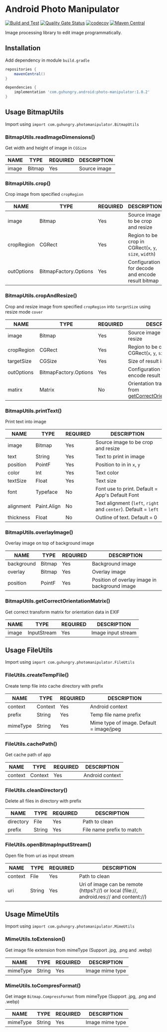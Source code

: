 # Android Photo Manipulator
[![Build and Test](https://github.com/guhungry/android-photo-manipulator/actions/workflows/build-and-test.yml/badge.svg)](https://github.com/guhungry/android-photo-manipulator/actions/workflows/build-and-test.yml)
[![Quality Gate Status](https://sonarcloud.io/api/project_badges/measure?project=guhungry_android-photo-manipulator&metric=alert_status)](https://sonarcloud.io/dashboard?id=guhungry_android-photo-manipulator)
[![codecov](https://codecov.io/gh/guhungry/android-photo-manipulator/branch/master/graph/badge.svg)](https://codecov.io/gh/guhungry/android-photo-manipulator)
[![Maven Central](https://maven-badges.herokuapp.com/maven-central/com.guhungry.android/photo-manipulator/badge.svg)](https://maven-badges.herokuapp.com/maven-central/com.guhungry.android/photo-manipulator)

Image processing library to edit image programmatically.

## Installation
Add dependency in module `build.gradle`

```gradle
repositories {
    mavenCentral()
}

dependencies {
    implementation 'com.guhungry.android:photo-manipulator:1.0.2'
}
```

## Usage BitmapUtils

Import using
`import com.guhungry.photomanipulator.BitmapUtils`

### BitmapUtils.readImageDimensions()
Get width and height of image in `CGSize`

| NAME       | TYPE                  | REQUIRED | DESCRIPTION                  |
|------------|-----------------------|----------|------------------------------|
| image      | Bitmap                | Yes      | Source image                 |

### BitmapUtils.crop()
Crop image from specified `cropRegion`

| NAME       | TYPE                  | REQUIRED | DESCRIPTION                                               |
|------------|-----------------------|----------|-----------------------------------------------------------|
| image      | Bitmap                | Yes      | Source image to be crop and resize                        |
| cropRegion | CGRect                | Yes      | Region to be crop in CGRect(`x`, `y`, `size`, `width`)    |
| outOptions | BitmapFactory.Options | Yes      | Configuration for decode and encode result bitmap         |

### BitmapUtils.cropAndResize()
Crop and resize image from specified `cropRegion` into `targetSize` using resize mode `cover`

| NAME       | TYPE                  | REQUIRED | DESCRIPTION                                               |
|------------|-----------------------|----------|-----------------------------------------------------------|
| image      | Bitmap                | Yes      | Source image to be crop and resize                        |
| cropRegion | CGRect                | Yes      | Region to be crop in CGRect(`x`, `y`, `size`, `width`)    |
| targetSize | CGSize                | Yes      | Size of result image                                      |
| outOptions | BitmapFactory.Options | Yes      | Configuration for decode and encode result bitmap         |
| matirx     | Matrix                | No       | Orientation transform matrix from [getCorrectOrientationMatrix()](#bitmaputilsgetcorrectorientationmatrix)         |

### BitmapUtils.printText()
Print text into image

| NAME       | TYPE                  | REQUIRED | DESCRIPTION                                                            |
|------------|-----------------------|----------|------------------------------------------------------------------------|
| image      | Bitmap                | Yes      | Source image to be crop and resize                                     |
| text       | String                | Yes      | Text to print in image                                                 |
| position   | PointF                | Yes      | Position to in in `x`, `y`                                             |
| color      | Int                   | Yes      | Text color                                                             |
| textSize   | Float                 | Yes      | Text size                                                              |
| font       | Typeface              | No       | Font use to print. Default = App's Default Font                        |
| alignment  | Paint.Align           | No       | Text alignment (`left`, `right` and `center`). Default = `left`        |
| thickness  | Float                 | No       | Outline of text. Default = 0                                           |

### BitmapUtils.overlayImage()
Overlay image on top of background image

| NAME       | TYPE                  | REQUIRED | DESCRIPTION                                                            |
|------------|-----------------------|----------|------------------------------------------------------------------------|
| background | Bitmap                | Yes      | Background image                                                       |
| overlay    | Bitmap                | Yes      | Overlay image                                                          |
| position   | PointF                | Yes      | Position of overlay image in background image                          |

### BitmapUtils.getCorrectOrientationMatrix()
Get correct transform matrix for orientation data in EXIF

| NAME       | TYPE                  | REQUIRED | DESCRIPTION                                                            |
|------------|-----------------------|----------|------------------------------------------------------------------------|
| image      | InputStream           | Yes      | Image input stream                                                     |

## Usage FileUtils

Import using
`import com.guhungry.photomanipulator.FileUtils`

### FileUtils.createTempFile()
Create temp file into cache directory with prefix

| NAME       | TYPE                  | REQUIRED | DESCRIPTION                                     |
|------------|-----------------------|----------|-------------------------------------------------|
| context    | Context               | Yes      | Android context                                 |
| prefix     | String                | Yes      | Temp file name prefix                           |
| mimeType   | String                | Yes      | Mime type of image. Default = image/jpeg        |

### FileUtils.cachePath()
Get cache path of app

| NAME       | TYPE                  | REQUIRED | DESCRIPTION                                     |
|------------|-----------------------|----------|-------------------------------------------------|
| context    | Context               | Yes      | Android context                                 |

### FileUtils.cleanDirectory()
Delete all files in directory with prefix

| NAME       | TYPE                  | REQUIRED | DESCRIPTION                                     |
|------------|-----------------------|----------|-------------------------------------------------|
| directory  | File                  | Yes      | Path to clean                                   |
| prefix     | String                | Yes      | File name prefix to match                       |

### FileUtils.openBitmapInputStream()
Open file from uri as input stream

| NAME       | TYPE                  | REQUIRED | DESCRIPTION                                                                              |
|------------|-----------------------|----------|------------------------------------------------------------------------------------------|
| context    | File                  | Yes      | Path to clean                                                                            |
| uri        | String                | Yes      | Uri of image can be remote (https?://) or local (file://, android.res:// and content://) |

## Usage MimeUtils

Import using
`import com.guhungry.photomanipulator.MimeUtils`

### MimeUtils.toExtension()
Get image file extension from mimeType (Support .jpg, .png and .webp)

| NAME       | TYPE                  | REQUIRED | DESCRIPTION                                     |
|------------|-----------------------|----------|-------------------------------------------------|
| mimeType   | String                | Yes      | Image mime type                                 |

### MimeUtils.toCompresFormat()
Get image `Bitmap.CompressFormat` from mimeType (Support .jpg, .png and .webp)

| NAME       | TYPE                  | REQUIRED | DESCRIPTION                                     |
|------------|-----------------------|----------|-------------------------------------------------|
| mimeType   | String                | Yes      | Image mime type                                 |
